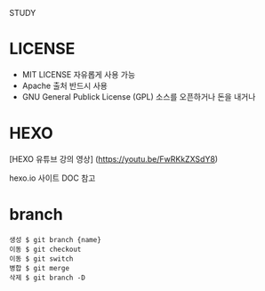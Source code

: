 STUDY

# LICENSE

- MIT LICENSE  자유롭게 사용 가능
- Apache         출처 반드시 사용
- GNU General Publick License (GPL) 소스를 오픈하거나 돈을 내거나

# HEXO

[HEXO 유튜브 강의 영상] (https://youtu.be/FwRKkZXSdY8)

hexo.io 사이트 DOC 참고


# branch

```shell
생성 $ git branch {name}
이동 $ git checkout
이동 $ git switch
병합 $ git merge
삭제 $ git branch -D
```
